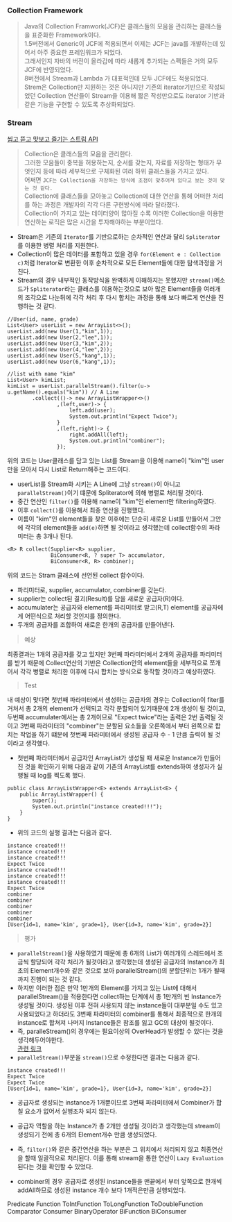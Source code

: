 ### Collection Framework
> Java의 Collection Framwork(JCF)은 클래스들의 모음을 관리하는 클래스들을 표준화한 Framework이다.   
> 1.5버전에서 Generic이 JCF에 적용되면서 이제는 JCF는 java를 개발하는데 있어서 아주 중요한 프레임워크가 되었다.   
> 그래서인지 자바의 버전이 올라감에 따라 새롭게 추가되는 스펙들은 거의 모두 JCF에 반영되었다.   
> 8버전에서 Stream과 Lambda 가 대표적인데 모두 JCF에도 적용되었다.   
> Strem은 Collection만 지원하는 것은 아니지만 기존의 iterator기반으로 작성되었던 Collection 연산들이 Stream을 이용해 짧은 작성만으로도 iterator 기반과 같은 기능을 구현할 수 있도록 추상화되었다.   

### Stream
[씹고 뜯고 맛보고 즐기는 스트림 API](https://www.slideshare.net/arawnkr/api-42494051)

> Collection은 클래스들의 모음을 관리한다.   
그러한 모음들이 중복을 허용하는지, 순서를 갖는지, 자료를 저장하는 형태가 무엇인지 등에 따라 세부적으로 구체화된 여러 하위 클래스들을 가지고 있다.   
> 어쩌면 `JCF는 Collection을 저장하는 방식에 초점이 맞추어져 있다고 보는 것이 맞는 것 같다.`   
> Collection에 클래스들을 모아놓고 Collection에 대한 연산을 통해 어떠한 처리를 하는 과정은 개발자의 각각 다른 구현방식에 따라 달라졌다.   
> Collection이 가지고 있는 데이터양이 많아질 수록 이러한 Collection을 이용한 연산하는 로직은 많은 시간을 투자해야하는 부분이었다.   

- Stream은 기존의 `Iterator`를 기반으로하는 순차적인 연산과 달리 `Spliterator`를 이용한 병렬 처리를 지원한다.    
- Collection이 많은 데이터를 포함하고 있을 경우 `for(Element e : Collection c)`처럼 Iterator로 변환한 이후 순차적으로 모든 Element들에 대한 탐색과정을 거친다.    
- Stream의 경우 내부적인 동작방식을 완벽하게 이해하지는 못했지만 `stream()`메소드가 `Spliterator`라는 클래스를 이용하는것으로 보아 많은 Element들을 여러개의 조각으로 나눈뒤에 각각 처리 후 다시 합치는 과정을 통해 보다 빠르게 연산을 진행하는 것 같다.

```
//User(id, name, grade)
List<User> userList = new ArrayList<>();
userList.add(new User(1,"kim",1));
userList.add(new User(2,"lee",1));
userList.add(new User(3,"kim",2));
userList.add(new User(4,"lee",2));
userList.add(new User(5,"kang",1));
userList.add(new User(6,"kang",1));

//list with name "kim"
List<User> kimList;
kimList = userList.parallelStream().filter(u-> u.getName().equals("kim")) // A Line
        .collect(()-> new ArrayListWrapper<>()
                ,(left,user)-> {
                    left.add(user);
                    System.out.println("Expect Twice");
                }
                ,(left,right)-> {
                    right.addAll(left);
                    System.out.println("combiner");
                });
```
위의 코드는 User클래스를 담고 있는 List를 Stream을 이용해 name이 "kim"인 user만을 모아서 다시 List로 Return해주는 코드이다.   
- userList를 Stream화 시키는 A Line에 그냥 `stream()`이 아니고 `parallelStream()`이기 떄문에 Spliterator에 의해 병렬로 처리될 것이다.   
- 중간 연산인 `filter()`를 이용해 name이 "kim"인 element만 filtering하였다.
- 이후 `collect()`를 이용해서 최종 연산을 진행했다.   
- 이름이 "kim"인 element들을 찾은 이후에는 단순히 새로운 List를 만들어서 그안에 각각의 element들을 `add(e)`하면 될 것이라고 생각했는데 collect함수의 파라미터는 총 3개나 된다.   
```
<R> R collect(Supplier<R> supplier,
              BiConsumer<R, ? super T> accumulator,
              BiConsumer<R, R> combiner);
```
위의 코드는 Stram 클래스에 선언된 collect 함수이다.   
- 파리미터로, supplier, accumulator, combiner를 갖는다.   
- supplier는 collect된 결괴(Result)를 담을 새로운 공급자(R)이다.
- accumulater는 공급자와 element를 파리미터로 받고(R,T) element를 공급자에게 어떤식으로 처리할 것인지를 정의한다.
- 두개의 공급자를 조합하여 새로운 한개의 공급자를 만들어낸다.

> 예상

최종결과는 1개의 공급자를 갖고 있지만 3번째 파라미터에서 2개의 공급자를 파리미터를 받기 때문에 Collect연산의 기반은 Collection안의 element들을 세부적으로 쪼개어서 각각 병렬로 처리한 이후에 다시 합치는 방식으로 동작할 것이라고 예상하였다.   

> Test

내 예상이 맞다면 첫번째 파라미터에서 생성하는 공급자의 경우는 Collection이 fiter를 거처서 총 2개의 element가 선택되고 각각 분할되어 있기때문에 2개 생성이 될 것이고, 두번째 accumulater에서는 총 2개이므로 "Expect twice"라는 출력은 2번 출력될 것이고 3번째 파라미터의 "combiner"는 분할된 요소들을 오른쪽에서 부터 왼쪽으로 합치는 작업을 하기 떄문에 첫번째 파라미터에서 생성된 공급자 수 - 1 만큼 출력이 될 것이라고 생각했다.   

- 첫번째 파라미터에서 공급자인 ArrayList가 생성될 때 새로운 Instance가 만들어진 것을 확인하기 위해 다음과 같이 기존의 ArrayList를 extends하여 생성자가 실행될 때 log를 찍도록 했다.
```
public class ArrayListWrapper<E> extends ArrayList<E> {
    public ArrayListWrapper() {
        super();
        System.out.println("instance created!!!");
    }
}
```
- 위의 코드의 실행 결과는 다음과 같다.   
```
instance created!!!
instance created!!!
instance created!!!
Expect Twice
instance created!!!
instance created!!!
instance created!!!
Expect Twice
combiner
combiner
combiner
combiner
combiner
[User{id=1, name='kim', grade=1}, User{id=3, name='kim', grade=2}]
```

> 평가

- `parallelStream()`을 사용하였기 때문에 총 6개의 List가 여러개의 스레드에서 조금씩 할당되어 각각 처리가 될것이라고 생각했는데 생성된 공급자의 Instance가 최초의 Element개수와 같은 것으로 보아 parallelStream()의 분할단위는 1개가 될때 까지 진행이 되는 것 같다.
- 하지만 이러한 점은 만약 1만개의 Element를 가지고 있는 List에 대해서 parallelStream()을 적용한다면 collect하는 단계에서 총 1만개의 빈 Instance가 생성될 것이다. 생성된 이후 전혀 사용되지 않는 instance들이 대부분일 수도 있고 사용되었다고 하더라도 3번째 파라미터의 combiner를 통해서 최종적으로 한개의 instance로 합쳐져 나머지 Instance들은 참조를 잃고 GC의 대상이 될것이다.
- 즉, paralleStream()의 경우에는 필요이상의 OverHead가 발생할 수 있다는 것을 생각해두어야한다.    
[관련 링크](https://stackoverflow.com/questions/23170832/java-8s-streams-why-parallel-stream-is-slower)
- `paralleStream()`부분을 `stream()`으로 수정한다면 결과는 다음과 같다.
```
instance created!!!
Expect Twice
Expect Twice
[User{id=1, name='kim', grade=1}, User{id=3, name='kim', grade=2}]
```
- 공급자로 생성되는 instance가 1개뿐이므로 3번째 파라미터에서 Combiner가 합칠 요소가 없어서 실행조차 되지 않는다.

- 공급자 역할을 하는 Instance가 총 2개만 생성될 것이라고 생각했는데 stream이 생성되기 전에 총 6개의 Element개수 만큼 생성되었다.
- 즉, `filter()`와 같은 중간연산을 하는 부분은 그 위치에서 처리되지 않고 최종연산을 할때 일괄적으로 처리된다. 이를 통해 stream을 통한 연산이 `Lazy Evaluation`된다는 것을 확인할 수 있었다.
- combiner의 경우 공급자로 생성된 instance들을 맨끝에서 부터 앞쪽으로 한개씩 addAll하므로 생성된 instance 개수 보다 1개적은만큼 실행되었다.



Predicate
Function
ToIntFunction
ToLongFunction
ToDoubleFunction
Comparator
Consumer
BinaryOperator
BiFunction
BiConsumer
